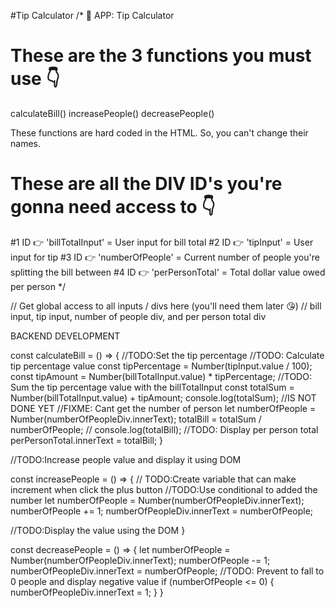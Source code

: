 #Tip Calculator
/* 
🌟 APP: Tip Calculator

These are the 3 functions you must use 👇
=========================================
calculateBill()
increasePeople()
decreasePeople()

These functions are hard coded in the HTML. So, you can't change their names.

These are all the DIV ID's you're gonna need access to 👇
========================================================
#1 ID 👉 'billTotalInput' = User input for bill total
#2 ID 👉 'tipInput' = User input for tip
#3 ID 👉 'numberOfPeople' = Current number of people you're splitting the bill between
#4 ID 👉 'perPersonTotal' = Total dollar value owed per person
*/

// Get global access to all inputs / divs here (you'll need them later 😘)
// bill input, tip input, number of people div, and per person total div


BACKEND DEVELOPMENT

const calculateBill = () => {
  //TODO:Set the tip percentage
  //TODO: Calculate tip percentage value
  const tipPercentage = Number(tipInput.value / 100);
  const tipAmount = Number(billTotalInput.value) * tipPercentage;
  //TODO: Sum the tip percentage value with the billTotalInput
  const totalSum = Number(billTotalInput.value) + tipAmount;
  console.log(totalSum);
  //IS NOT DONE YET
  //FIXME: Cant get the number of person 
  let numberOfPeople = Number(numberOfPeopleDiv.innerText);
  totalBill = totalSum / numberOfPeople;
    // console.log(totalBill);
  //TODO: Display per person total
  perPersonTotal.innerText = totalBill;
}

//TODO:Increase people value and display it using DOM


const increasePeople = () => {
  // TODO:Create variable that can make increment when click the plus button
  //TODO:Use conditional to added the number
  let numberOfPeople = Number(numberOfPeopleDiv.innerText);
  numberOfPeople +=  1;
  numberOfPeopleDiv.innerText = numberOfPeople;

  //TODO:Display the value using the DOM
}

const decreasePeople = () => {
  let numberOfPeople = Number(numberOfPeopleDiv.innerText);
  numberOfPeople -= 1;
  numberOfPeopleDiv.innerText = numberOfPeople;
  //TODO: Prevent to fall to 0 people and display negative value
  if (numberOfPeople <= 0) {
     numberOfPeopleDiv.innerText = 1;
  }
}

